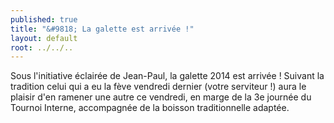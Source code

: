 ```yaml
---
published: true
title: "&#9818; La galette est arrivée !"
layout: default
root: ../../..
---
```


Sous l'initiative éclairée de Jean-Paul, la galette 2014 est arrivée ! Suivant la tradition celui qui a eu la fève vendredi dernier (votre serviteur !) aura le plaisir d'en ramener une autre ce vendredi, en marge de la 3e journée du Tournoi Interne, accompagnée de la boisson traditionnelle adaptée.